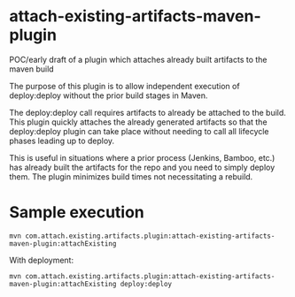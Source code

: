 # attach-existing-artifacts-maven-plugin
POC/early draft of a plugin which attaches already built artifacts to the maven build


The purpose of this plugin is to allow independent execution of deploy:deploy without the prior build stages in Maven.


The deploy:deploy call requires artifacts to already be attached to the build. This plugin quickly attaches the already generated artifacts so that the deploy:deploy
plugin can take place without needing to call all lifecycle phases leading up to deploy.

This is useful in situations where a prior process (Jenkins, Bamboo, etc.) has already built the artifacts for the repo and you need to simply deploy them. The plugin
minimizes build times not necessitating a rebuild.

# Sample execution

`mvn com.attach.existing.artifacts.plugin:attach-existing-artifacts-maven-plugin:attachExisting`

With deployment:

`mvn com.attach.existing.artifacts.plugin:attach-existing-artifacts-maven-plugin:attachExisting deploy:deploy`
